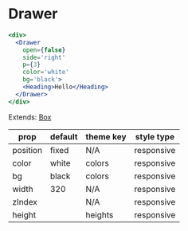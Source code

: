 # Drawer

```.jsx
<div>
  <Drawer
    open={false}
    side='right'
    p={3}
    color='white'
    bg='black'>
    <Heading>Hello</Heading>
  </Drawer>
</div>
```

Extends: [Box](/components/Box)

prop | default | theme key | style type
---|---|---|---
position | fixed | N/A | responsive
color | white | colors | responsive
bg | black | colors | responsive
width | 320 | N/A | responsive
zIndex |  | N/A | responsive
height |  | heights | responsive